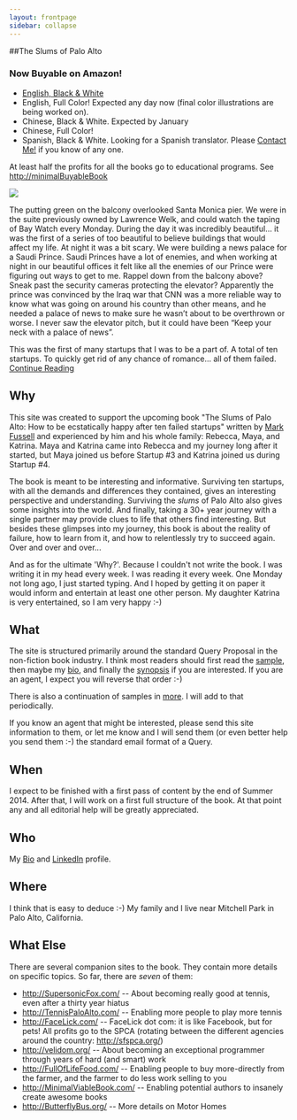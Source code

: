 ```yaml
---
layout: frontpage
sidebar: collapse
---
```


##The Slums of Palo Alto

### Now Buyable on Amazon!

   * <a href="http://www.amazon.com/Slums-Palo-Alto-Preview-ecstatically/dp/0692233199/">English, Black & White</a>
   * English, Full Color!  Expected any day now (final color illustrations are being worked on).
   * Chinese, Black & White.  Expected by January
   * Chinese, Full Color!
   * Spanish, Black & White.  Looking for a Spanish translator.  Please <a href="/contact">Contact Me!</a> if you know of any one.

At least half the profits for all the books go to educational programs.  See <a href="http://minimalBuyableBook.com/">http://minimalBuyableBook</a>

<img src="http://slumsofpaloalto.com/images/SOPA_Zodiac_w1053h850.png"/>

The putting green on the balcony overlooked Santa Monica pier.  We were in the suite previously owned by Lawrence Welk, and could watch the taping of Bay Watch every Monday.  During the day it was incredibly beautiful… it was the first of a series of too beautiful to believe buildings that would affect my life.  At night it was a bit scary.  We were building a news palace for a Saudi Prince.  Saudi Princes have a lot of enemies, and when working at night in our beautiful offices it felt like all the enemies of our Prince were figuring out ways to get to me.  Rappel down from the balcony above?  Sneak past the security cameras protecting the elevator?  Apparently the prince was convinced by the Iraq war that CNN was a more reliable way to know what was going on around his country than other means, and he needed a palace of news to make sure he wasn’t about to be overthrown or worse.  I never saw the elevator pitch, but it could have been “Keep your neck with a palace of news”.

This was the first of many startups that I was to be a part of.  A total of ten startups.  To quickly get rid of any chance of romance… all of them failed.
[Continue Reading](/sample)

## Why

This site was created to support the upcoming book "The Slums of Palo Alto: How to be ecstatically happy after ten failed startups" written by [Mark Fussell](/bio)
and experienced by him and his whole family: Rebecca, Maya, and Katrina.  Maya and Katrina came into Rebecca and my journey long after it started, but Maya joined us
before Startup #3 and Katrina joined us during Startup #4.

The book is meant to be interesting and informative.  Surviving ten startups, with all the demands and differences they contained, gives an interesting perspective and understanding.
Surviving the _slums_ of Palo Alto also gives some insights into the world.  And finally, taking a 30+ year journey with a single partner
may provide clues to life that others find interesting.  But besides these glimpses into my journey, this book is about the reality of failure, how to learn from it,
and how to relentlessly try to succeed again.  Over and over and over...

And as for the ultimate 'Why?'.  Because I couldn't not write the book.  I was writing it in my head every week.  I was reading it every week.
One Monday not long ago, I just started typing.  And I hoped by getting it on paper
it would inform and entertain at least one other person.  My daughter Katrina is very entertained, so I am very happy :-)

## What

The site is structured primarily around the standard Query Proposal in the non-fiction book industry.
I think most readers should first read the [sample](/sample), then maybe my [bio](/bio), and finally the [synopsis](/synopsis) if you are interested.
If you are an agent, I expect you will reverse that order :-)

There is also a continuation of samples in [more](/more).  I will add to that periodically.

If you know an agent that might be interested, please send this site information to them, or let me know
and I will send them (or even better help you send them :-) the standard email format of a Query.

## When

I expect to be finished with a first pass of content by the end of Summer 2014.  After that, I will work on a first full structure of the book.  At that point
any and all editorial help will be greatly appreciated.

## Who

My [Bio](/bio) and [LinkedIn](http://linkedin.com/in/markfussell) profile.

## Where

I think that is easy to deduce :-) My family and I live near Mitchell Park in Palo Alto, California.

## What Else

There are several companion sites to the book.  They contain more details on specific topics.  So far, there are _seven_ of them:

   * http://SupersonicFox.com/ -- About becoming really good at tennis, even after a thirty year hiatus
   * http://TennisPaloAlto.com/ -- Enabling more people to play more tennis
   * http://FaceLick.com/ -- FaceLick dot com: it is like Facebook, but for pets!  All profits go to the SPCA (rotating between the different agencies around the country: http://sfspca.org/)
   * http://velidom.org/ -- About becoming an exceptional programmer through years of hard (and smart) work
   * http://FullOfLifeFood.com/ -- Enabling people to buy more-directly from the farmer, and the farmer to do less work selling to you
   * http://MinimalViableBook.com/ -- Enabling potential authors to insanely create awesome books
   * http://ButterflyBus.org/ -- More details on Motor Homes






